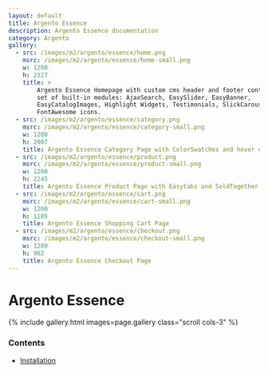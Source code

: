 ```yaml
---
layout: default
title: Argento Essence
description: Argento Essence documentation
category: Argento
gallery:
  - src: /images/m2/argento/essence/home.png
    msrc: /images/m2/argento/essence/home-small.png
    w: 1200
    h: 2327
    title: >
        Argento Essence Homepage with custom cms header and footer content and
        set of built-in modules: AjaxSearch, EasySlider, EasyBanner,
        EasyCatalogImages, Highlight Widgets, Testimonials, SlickCarousel,
        FontAwesome icons.
  - src: /images/m2/argento/essence/category.png
    msrc: /images/m2/argento/essence/category-small.png
    w: 1200
    h: 2007
    title: Argento Essence Category Page with ColorSwatches and hover effect
  - src: /images/m2/argento/essence/product.png
    msrc: /images/m2/argento/essence/product-small.png
    w: 1200
    h: 2245
    title: Argento Essence Product Page with Easytabs and SoldTogether modules
  - src: /images/m2/argento/essence/cart.png
    msrc: /images/m2/argento/essence/cart-small.png
    w: 1200
    h: 1185
    title: Argento Essence Shopping Cart Page
  - src: /images/m2/argento/essence/checkout.png
    msrc: /images/m2/argento/essence/checkout-small.png
    w: 1200
    h: 962
    title: Argento Essence Checkout Page
---
```


# Argento Essence

{% include gallery.html images=page.gallery class="scroll cols-3" %}

### Contents

- [Installation](/m2/argento/installation/)
